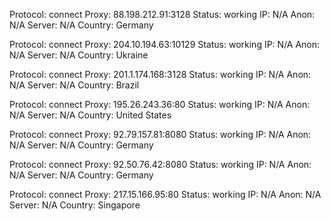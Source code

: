 Protocol: connect
Proxy: 88.198.212.91:3128
Status: working
IP: N/A
Anon: N/A
Server: N/A
Country: Germany

Protocol: connect
Proxy: 204.10.194.63:10129
Status: working
IP: N/A
Anon: N/A
Server: N/A
Country: Ukraine

Protocol: connect
Proxy: 201.1.174.168:3128
Status: working
IP: N/A
Anon: N/A
Server: N/A
Country: Brazil

Protocol: connect
Proxy: 195.26.243.36:80
Status: working
IP: N/A
Anon: N/A
Server: N/A
Country: United States

Protocol: connect
Proxy: 92.79.157.81:8080
Status: working
IP: N/A
Anon: N/A
Server: N/A
Country: Germany

Protocol: connect
Proxy: 92.50.76.42:8080
Status: working
IP: N/A
Anon: N/A
Server: N/A
Country: Germany

Protocol: connect
Proxy: 217.15.166.95:80
Status: working
IP: N/A
Anon: N/A
Server: N/A
Country: Singapore

